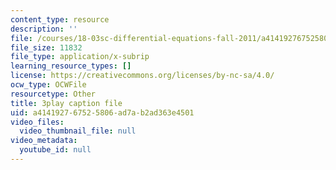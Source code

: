 ```yaml
---
content_type: resource
description: ''
file: /courses/18-03sc-differential-equations-fall-2011/a414192767525806ad7ab2ad363e4501_2-5oq-igwtU.vtt
file_size: 11832
file_type: application/x-subrip
learning_resource_types: []
license: https://creativecommons.org/licenses/by-nc-sa/4.0/
ocw_type: OCWFile
resourcetype: Other
title: 3play caption file
uid: a4141927-6752-5806-ad7a-b2ad363e4501
video_files:
  video_thumbnail_file: null
video_metadata:
  youtube_id: null
---
```

